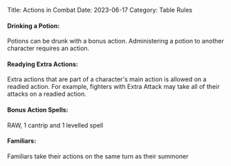 Title: Actions in Combat
Date: 2023-06-17
Category: Table Rules

#### Drinking a Potion:
Potions can be drunk with a bonus action. Administering a potion to another character requires an action.

#### Readying Extra Actions:
Extra actions that are part of a character's main action is allowed on a readied action. For example, fighters with Extra Attack may take all of their attacks on a readied action.

#### Bonus Action Spells:
RAW, 1 cantrip and 1 levelled spell

#### Familiars:
Familiars take their actions on the same turn as their summoner